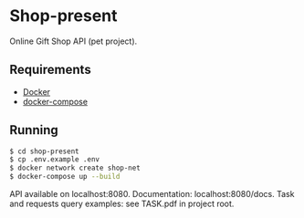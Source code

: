 # Shop-present

Online Gift Shop API (pet project).

## Requirements

* [Docker](https://docs.docker.com/)
* [docker-compose](https://docs.docker.com/compose/)

## Running

```bash
$ cd shop-present
$ cp .env.example .env
$ docker network create shop-net
$ docker-compose up --build
```

API available on localhost:8080. Documentation: localhost:8080/docs.
Task and requests query examples: see TASK.pdf in project root.